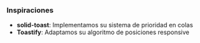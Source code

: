 ### Inspiraciones

- **solid-toast**: Implementamos su sistema de prioridad en colas
- **Toastify**: Adaptamos su algoritmo de posiciones responsive